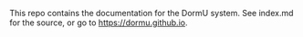 This repo contains the documentation for the DormU system. See index.md for the source, or go to https://dormu.github.io.
